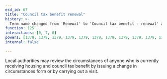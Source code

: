 ```yaml
---
esd_id: 67
title: "Council tax benefit renewal"
history: >-
  Term name changed from 'Renewal' to 'Council tax benefit - renewal' and scope notes added in version 2.02. Term name changed from 'Council tax benefit - renewal' to 'Council tax - benefit - renewal' in version 3.00. Scope notes updated in version 3.06. Name changed to 'Council tax benefit renewal' in version 4.00.
function: 125
interactions: [0, 7, 8]
powers: [1379, 1379, 1379, 1379, 1379, 1379, 1379, 1379, 1379, 1379, 1379, 1380, 1380, 1380, 1380, 1380, 1380, 1380, 1380, 1380, 1380, 1380, 1381, 1381, 1381, 1381, 1381, 1381, 1381, 1381, 1381, 1381, 1381, 1381, 1382, 1382, 1382, 1382, 1382, 1382, 1382, 1382, 1382, 1382, 1382, 1382, 1384, 1384, 1384, 1384, 1384, 1384, 1384, 1384, 1384, 1384, 1384, 1384, 1384, 1384, 1386, 1386, 1386, 1386, 1386, 1386, 1386, 1386, 1386, 1386, 1386, 1387, 1387, 1387, 1387, 1387, 1387, 1387]
internal: false

---
```


Local authorities may review the circumstances of anyone who is currently receiving housing and council tax benefit by issuing a change in circumstances form or by carrying out a visit.


